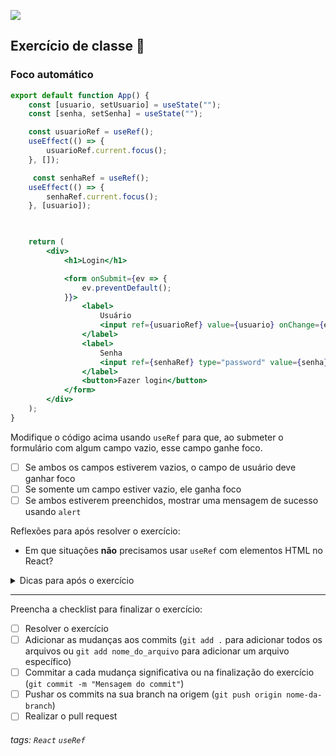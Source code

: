 ![](https://i.imgur.com/xG74tOh.png)

## Exercício de classe 🏫

### Foco automático

```jsx
export default function App() {
    const [usuario, setUsuario] = useState("");
    const [senha, setSenha] = useState("");

    const usuarioRef = useRef();
    useEffect(() => {
        usuarioRef.current.focus();
    }, []);

     const senhaRef = useRef();
    useEffect(() => {
        senhaRef.current.focus();
    }, [usuario]);

    

    return (
        <div>
            <h1>Login</h1>

            <form onSubmit={ev => {
                ev.preventDefault();
            }}>
                <label>
                    Usuário
                    <input ref={usuarioRef} value={usuario} onChange={ev => setUsuario(ev.target.value)} />
                </label>
                <label>
                    Senha
                    <input ref={senhaRef} type="password" value={senha} onChange={ev => setSenha(ev.target.value)} />
                </label>
                <button>Fazer login</button>
            </form>
        </div>
    );
}
```

Modifique o código acima usando `useRef` para que, ao submeter o formulário com algum campo vazio, esse campo ganhe foco.

- [ ] Se ambos os campos estiverem vazios, o campo de usuário deve ganhar foco
- [ ] Se somente um campo estiver vazio, ele ganha foco
- [ ] Se ambos estiverem preenchidos, mostrar uma mensagem de sucesso usando `alert`

Reflexões para após resolver o exercício:

- Em que situações **não** precisamos usar `useRef` com elementos HTML no React?

<details>
<summary>Dicas para após o exercício</summary>

Não se usa `useRef` com elementos HTML para adicionar ouvintes de evento, modificar o conteúdo do elemento ou modificar atributos de um elemento, já que o React já torna isso fácil. Usamos `useRef` para casos que o React não cobre, como `elemento.focus()` e outras APIs _imperativas_.

</details>

---

Preencha a checklist para finalizar o exercício:

- [ ] Resolver o exercício
- [ ] Adicionar as mudanças aos commits (`git add .` para adicionar todos os arquivos ou `git add nome_do_arquivo` para adicionar um arquivo específico)
- [ ] Commitar a cada mudança significativa ou na finalização do exercício (`git commit -m "Mensagem do commit"`)
- [ ] Pushar os commits na sua branch na origem (`git push origin nome-da-branch`)
- [ ] Realizar o pull request

###### tags: `React` `useRef`
